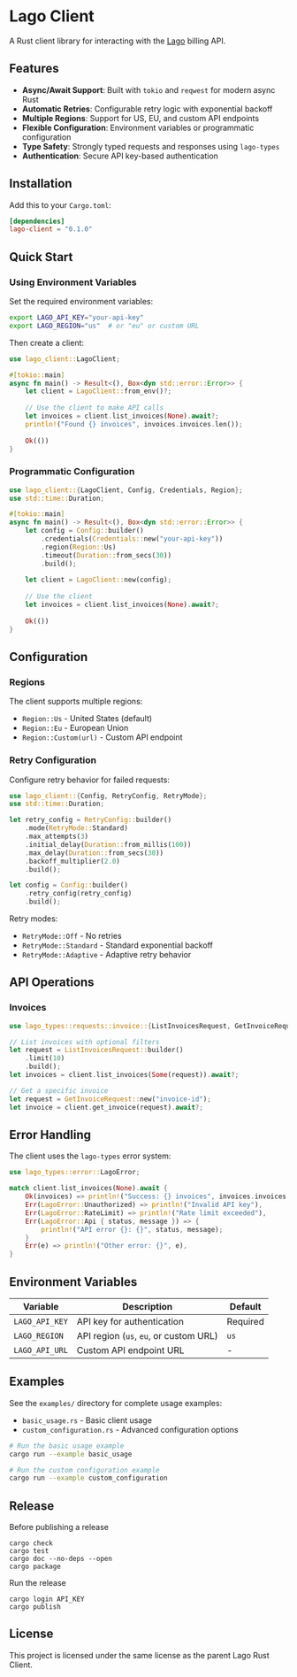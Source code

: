 # Lago Client

A Rust client library for interacting with the [Lago](https://getlago.com) billing API.

## Features

- **Async/Await Support**: Built with `tokio` and `reqwest` for modern async Rust
- **Automatic Retries**: Configurable retry logic with exponential backoff
- **Multiple Regions**: Support for US, EU, and custom API endpoints
- **Flexible Configuration**: Environment variables or programmatic configuration
- **Type Safety**: Strongly typed requests and responses using `lago-types`
- **Authentication**: Secure API key-based authentication

## Installation

Add this to your `Cargo.toml`:

```toml
[dependencies]
lago-client = "0.1.0"
```

## Quick Start

### Using Environment Variables

Set the required environment variables:

```bash
export LAGO_API_KEY="your-api-key"
export LAGO_REGION="us"  # or "eu" or custom URL
```

Then create a client:

```rust
use lago_client::LagoClient;

#[tokio::main]
async fn main() -> Result<(), Box<dyn std::error::Error>> {
    let client = LagoClient::from_env()?;
    
    // Use the client to make API calls
    let invoices = client.list_invoices(None).await?;
    println!("Found {} invoices", invoices.invoices.len());
    
    Ok(())
}
```

### Programmatic Configuration

```rust
use lago_client::{LagoClient, Config, Credentials, Region};
use std::time::Duration;

#[tokio::main]
async fn main() -> Result<(), Box<dyn std::error::Error>> {
    let config = Config::builder()
        .credentials(Credentials::new("your-api-key"))
        .region(Region::Us)
        .timeout(Duration::from_secs(30))
        .build();
    
    let client = LagoClient::new(config);
    
    // Use the client
    let invoices = client.list_invoices(None).await?;
    
    Ok(())
}
```

## Configuration

### Regions

The client supports multiple regions:

- `Region::Us` - United States (default)
- `Region::Eu` - European Union
- `Region::Custom(url)` - Custom API endpoint

### Retry Configuration

Configure retry behavior for failed requests:

```rust
use lago_client::{Config, RetryConfig, RetryMode};
use std::time::Duration;

let retry_config = RetryConfig::builder()
    .mode(RetryMode::Standard)
    .max_attempts(3)
    .initial_delay(Duration::from_millis(100))
    .max_delay(Duration::from_secs(30))
    .backoff_multiplier(2.0)
    .build();

let config = Config::builder()
    .retry_config(retry_config)
    .build();
```

Retry modes:
- `RetryMode::Off` - No retries
- `RetryMode::Standard` - Standard exponential backoff
- `RetryMode::Adaptive` - Adaptive retry behavior

## API Operations

### Invoices

```rust
use lago_types::requests::invoice::{ListInvoicesRequest, GetInvoiceRequest};

// List invoices with optional filters
let request = ListInvoicesRequest::builder()
    .limit(10)
    .build();
let invoices = client.list_invoices(Some(request)).await?;

// Get a specific invoice
let request = GetInvoiceRequest::new("invoice-id");
let invoice = client.get_invoice(request).await?;
```

## Error Handling

The client uses the `lago-types` error system:

```rust
use lago_types::error::LagoError;

match client.list_invoices(None).await {
    Ok(invoices) => println!("Success: {} invoices", invoices.invoices.len()),
    Err(LagoError::Unauthorized) => println!("Invalid API key"),
    Err(LagoError::RateLimit) => println!("Rate limit exceeded"),
    Err(LagoError::Api { status, message }) => {
        println!("API error {}: {}", status, message);
    }
    Err(e) => println!("Other error: {}", e),
}
```

## Environment Variables

| Variable | Description | Default |
|----------|-------------|---------|
| `LAGO_API_KEY` | API key for authentication | Required |
| `LAGO_REGION` | API region (`us`, `eu`, or custom URL) | `us` |
| `LAGO_API_URL` | Custom API endpoint URL | - |

## Examples

See the `examples/` directory for complete usage examples:

- `basic_usage.rs` - Basic client usage
- `custom_configuration.rs` - Advanced configuration options

```bash
# Run the basic usage example
cargo run --example basic_usage

# Run the custom configuration example
cargo run --example custom_configuration
```

## Release

Before publishing a release 

```shell
cargo check
cargo test
cargo doc --no-deps --open
cargo package
```

Run the release 

```shell
cargo login API_KEY
cargo publish
```

## License

This project is licensed under the same license as the parent Lago Rust Client.